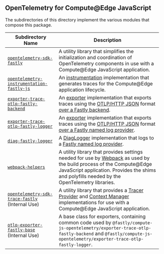 ## OpenTelemetry for Compute@Edge JavaScript

The subdirectories of this directory implement the various modules that compose this package.

| **Subdirectory Name**                                                                  | Description                                                                                                                                                                                                                                                                                                                                                                                                                         |
|----------------------------------------------------------------------------------------|-------------------------------------------------------------------------------------------------------------------------------------------------------------------------------------------------------------------------------------------------------------------------------------------------------------------------------------------------------------------------------------------------------------------------------------|
| [`opentelemetry-sdk-fastly`](./opentelemetry-sdk-fastly)                               | A utility library that simplifies the initialization and coordination of OpenTelemetry components in use with a Compute@Edge JavaScript application.                                                                                                                                                                                                                                                                                |
| [`opentelemetry-instrumentation-fastly-js`](./opentelemetry-instrumentation-fastly-js) | An [instrumentation](https://github.com/open-telemetry/opentelemetry-specification/blob/main/specification/glossary.md#instrumentation-library) implementation that generates traces for the Compute@Edge application lifecycle.                                                                                                                                                                                                    |
| [`exporter-trace-otlp-fastly-backend`](./exporter-trace-otlp-fastly-backend)           | An [exporter](https://github.com/open-telemetry/opentelemetry-js/blob/main/doc/exporter-guide.md) implementation that exports traces using the [OTLP/HTTP JSON](https://github.com/open-telemetry/opentelemetry-specification/blob/main/specification/protocol/otlp.md#otlphttp) format [over a Fastly backend](https://developer.fastly.com/learning/compute/javascript/#communicating-with-backend-servers-and-the-fastly-cache). |
| [`exporter-trace-otlp-fastly-logger`](./exporter-trace-otlp-fastly-logger)             | An [exporter](https://github.com/open-telemetry/opentelemetry-js/blob/main/doc/exporter-guide.md) implementation that exports traces using the [OTLP/HTTP JSON](https://github.com/open-telemetry/opentelemetry-specification/blob/main/specification/protocol/otlp.md#otlphttp) format [over a Fastly named log provider](https://developer.fastly.com/learning/integrations/logging).                                             |
| [`diag-fastly-logger`](./diag-fastly-logger)                                           | A [DiagLogger](https://open-telemetry.github.io/opentelemetry-js-api/interfaces/diaglogger.html) implementation that logs to a [Fastly named log provider](https://developer.fastly.com/learning/integrations/logging).                                                                                                                                                                                                             |
| [`webpack-helpers`](./webpack-helpers)                                                 | A utility library that provides settings needed for use by [Webpack](https://webpack.js.org) as used by the build process of the Compute@Edge JavaScript application. Provides the shims and polyfills needed by the OpenTelemetry libraries.                                                                                                                                                                                       |
| [`opentelemetry-sdk-trace-fastly`](./opentelemetry-sdk-trace-fastly) (Internal Use)    | A utility library that provides a [Tracer Provider](https://open-telemetry.github.io/opentelemetry-js-api/interfaces/tracerprovider.html) and [Context Manager](https://open-telemetry.github.io/opentelemetry-js-api/interfaces/contextmanager.html) implementations for use with a Compute@Edge JavaScript application.                                                                                                           |
| [`otlp-exporter-fastly-base`](./otlp-exporter-fastly-base) (Internal Use)              | A base class for exporters, containing common code used by `@fastly/compute-js-opentelemetry/exporter-trace-otlp-fastly-backend` and `@fastly/compute-js-opentelemetry/exporter-trace-otlp-fastly-logger`.                                                                                                                                                                                                                          |
